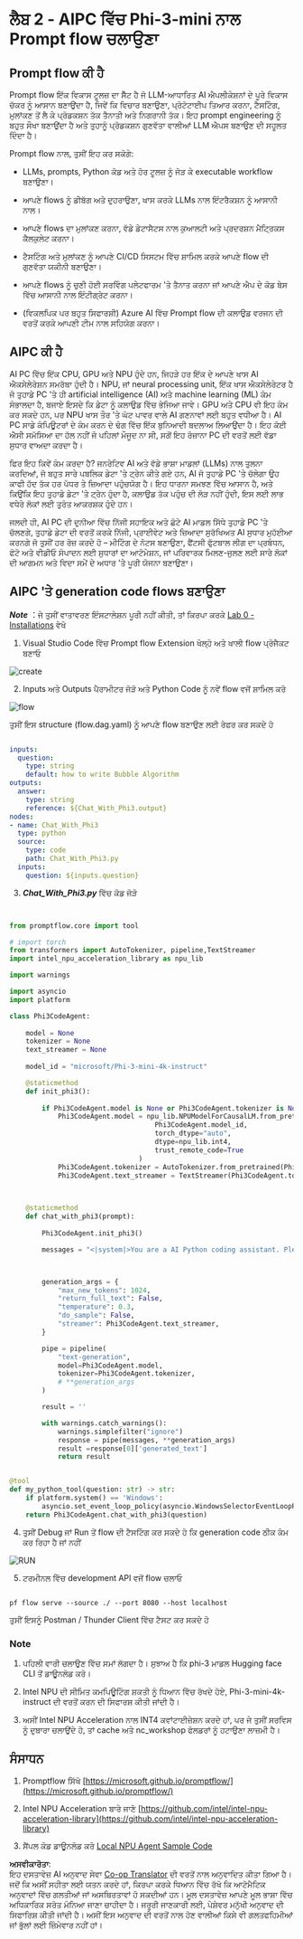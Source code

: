 <!--
CO_OP_TRANSLATOR_METADATA:
{
  "original_hash": "bc29f7fe7fc16bed6932733eac8c81b8",
  "translation_date": "2025-05-09T19:22:27+00:00",
  "source_file": "md/02.Application/02.Code/Phi3/VSCodeExt/HOL/AIPC/02.PromptflowWithNPU.md",
  "language_code": "pa"
}
-->
# **ਲੈਬ 2 - AIPC ਵਿੱਚ Phi-3-mini ਨਾਲ Prompt flow ਚਲਾਉਣਾ**

## **Prompt flow ਕੀ ਹੈ**

Prompt flow ਇੱਕ ਵਿਕਾਸ ਟੂਲਜ਼ ਦਾ ਸੈੱਟ ਹੈ ਜੋ LLM-ਆਧਾਰਿਤ AI ਐਪਲੀਕੇਸ਼ਨਾਂ ਦੇ ਪੂਰੇ ਵਿਕਾਸ ਚੱਕਰ ਨੂੰ ਆਸਾਨ ਬਣਾਉਂਦਾ ਹੈ, ਜਿਵੇਂ ਕਿ ਵਿਚਾਰ ਬਣਾਉਣਾ, ਪ੍ਰੋਟੋਟਾਈਪ ਤਿਆਰ ਕਰਨਾ, ਟੈਸਟਿੰਗ, ਮੁਲਾਂਕਣ ਤੋਂ ਲੈ ਕੇ ਪ੍ਰੋਡਕਸ਼ਨ ਤੱਕ ਤੈਨਾਤੀ ਅਤੇ ਨਿਗਰਾਨੀ ਤੱਕ। ਇਹ prompt engineering ਨੂੰ ਬਹੁਤ ਸੌਖਾ ਬਣਾਉਂਦਾ ਹੈ ਅਤੇ ਤੁਹਾਨੂੰ ਪ੍ਰੋਡਕਸ਼ਨ ਗੁਣਵੱਤਾ ਵਾਲੀਆਂ LLM ਐਪਸ ਬਣਾਉਣ ਦੀ ਸਹੂਲਤ ਦਿੰਦਾ ਹੈ।

Prompt flow ਨਾਲ, ਤੁਸੀਂ ਇਹ ਕਰ ਸਕੋਗੇ:

- LLMs, prompts, Python ਕੋਡ ਅਤੇ ਹੋਰ ਟੂਲਜ਼ ਨੂੰ ਜੋੜ ਕੇ executable workflow ਬਣਾਉਣਾ।

- ਆਪਣੇ flows ਨੂੰ ਡੀਬੱਗ ਅਤੇ ਦੁਹਰਾਉਣਾ, ਖਾਸ ਕਰਕੇ LLMs ਨਾਲ ਇੰਟਰੈਕਸ਼ਨ ਨੂੰ ਆਸਾਨੀ ਨਾਲ।

- ਆਪਣੇ flows ਦਾ ਮੁਲਾਂਕਣ ਕਰਨਾ, ਵੱਡੇ ਡੇਟਾਸੈਟਸ ਨਾਲ ਕੁਆਲਟੀ ਅਤੇ ਪ੍ਰਦਰਸ਼ਨ ਮੈਟ੍ਰਿਕਸ ਕੈਲਕੁਲੇਟ ਕਰਨਾ।

- ਟੈਸਟਿੰਗ ਅਤੇ ਮੁਲਾਂਕਣ ਨੂੰ ਆਪਣੇ CI/CD ਸਿਸਟਮ ਵਿੱਚ ਸ਼ਾਮਿਲ ਕਰਕੇ ਆਪਣੇ flow ਦੀ ਗੁਣਵੱਤਾ ਯਕੀਨੀ ਬਣਾਉਣਾ।

- ਆਪਣੇ flows ਨੂੰ ਚੁਣੀ ਹੋਈ ਸਰਵਿੰਗ ਪਲੇਟਫਾਰਮ 'ਤੇ ਤੈਨਾਤ ਕਰਨਾ ਜਾਂ ਆਪਣੇ ਐਪ ਦੇ ਕੋਡ ਬੇਸ ਵਿੱਚ ਆਸਾਨੀ ਨਾਲ ਇੰਟੀਗ੍ਰੇਟ ਕਰਨਾ।

- (ਵਿਕਲਪਿਕ ਪਰ ਬਹੁਤ ਸਿਫਾਰਸ਼ੀ) Azure AI ਵਿੱਚ Prompt flow ਦੀ ਕਲਾਉਡ ਵਰਜਨ ਦੀ ਵਰਤੋਂ ਕਰਕੇ ਆਪਣੀ ਟੀਮ ਨਾਲ ਸਹਿਯੋਗ ਕਰਨਾ।

## **AIPC ਕੀ ਹੈ**

AI PC ਵਿੱਚ ਇੱਕ CPU, GPU ਅਤੇ NPU ਹੁੰਦੇ ਹਨ, ਜਿਹੜੇ ਹਰ ਇੱਕ ਦੇ ਆਪਣੇ ਖਾਸ AI ਐਕਸੇਲੇਰੇਸ਼ਨ ਸਮਰੱਥਾ ਹੁੰਦੀ ਹੈ। NPU, ਜਾਂ neural processing unit, ਇੱਕ ਖਾਸ ਐਕਸੇਲੇਰੇਟਰ ਹੈ ਜੋ ਤੁਹਾਡੇ PC 'ਤੇ ਹੀ artificial intelligence (AI) ਅਤੇ machine learning (ML) ਕੰਮ ਸੰਭਾਲਦਾ ਹੈ, ਬਜਾਏ ਇਸਦੇ ਕਿ ਡੇਟਾ ਨੂੰ ਕਲਾਉਡ ਵਿੱਚ ਭੇਜਿਆ ਜਾਵੇ। GPU ਅਤੇ CPU ਵੀ ਇਹ ਕੰਮ ਕਰ ਸਕਦੇ ਹਨ, ਪਰ NPU ਖਾਸ ਤੌਰ 'ਤੇ ਘੱਟ ਪਾਵਰ ਵਾਲੇ AI ਗਣਨਾਵਾਂ ਲਈ ਬਹੁਤ ਵਧੀਆ ਹੈ। AI PC ਸਾਡੇ ਕੰਪਿਊਟਰਾਂ ਦੇ ਕੰਮ ਕਰਨ ਦੇ ਢੰਗ ਵਿੱਚ ਇੱਕ ਬੁਨਿਆਦੀ ਬਦਲਾਅ ਲਿਆਉਂਦਾ ਹੈ। ਇਹ ਕੋਈ ਐਸੀ ਸਮੱਸਿਆ ਦਾ ਹੱਲ ਨਹੀਂ ਜੋ ਪਹਿਲਾਂ ਮੌਜੂਦ ਨਾ ਸੀ, ਸਗੋਂ ਇਹ ਰੋਜ਼ਾਨਾ PC ਦੀ ਵਰਤੋਂ ਲਈ ਵੱਡਾ ਸੁਧਾਰ ਵਾਅਦਾ ਕਰਦਾ ਹੈ।

ਫਿਰ ਇਹ ਕਿਵੇਂ ਕੰਮ ਕਰਦਾ ਹੈ? ਜਨਰੇਟਿਵ AI ਅਤੇ ਵੱਡੇ ਭਾਸ਼ਾ ਮਾਡਲਾਂ (LLMs) ਨਾਲ ਤੁਲਨਾ ਕਰਦਿਆਂ, ਜੋ ਬਹੁਤ ਸਾਰੇ ਪਬਲਿਕ ਡੇਟਾ 'ਤੇ ਟ੍ਰੇਨ ਕੀਤੇ ਗਏ ਹਨ, AI ਜੋ ਤੁਹਾਡੇ PC 'ਤੇ ਚੱਲੇਗਾ ਉਹ ਕਾਫੀ ਹੱਦ ਤੱਕ ਹਰ ਪੱਧਰ ਤੇ ਜ਼ਿਆਦਾ ਪਹੁੰਚਯੋਗ ਹੈ। ਇਹ ਧਾਰਨਾ ਸਮਝਣ ਵਿੱਚ ਆਸਾਨ ਹੈ, ਅਤੇ ਕਿਉਂਕਿ ਇਹ ਤੁਹਾਡੇ ਡੇਟਾ 'ਤੇ ਟ੍ਰੇਨ ਹੁੰਦਾ ਹੈ, ਕਲਾਉਡ ਤੱਕ ਪਹੁੰਚ ਦੀ ਲੋੜ ਨਹੀਂ ਹੁੰਦੀ, ਇਸ ਲਈ ਲਾਭ ਵਧੇਰੇ ਲੋਕਾਂ ਲਈ ਤੁਰੰਤ ਆਕਰਸ਼ਕ ਹੁੰਦੇ ਹਨ।

ਜਲਦੀ ਹੀ, AI PC ਦੀ ਦੁਨੀਆ ਵਿੱਚ ਨਿੱਜੀ ਸਹਾਇਕ ਅਤੇ ਛੋਟੇ AI ਮਾਡਲ ਸਿੱਧੇ ਤੁਹਾਡੇ PC 'ਤੇ ਚੱਲਣਗੇ, ਤੁਹਾਡੇ ਡੇਟਾ ਦੀ ਵਰਤੋਂ ਕਰਕੇ ਨਿੱਜੀ, ਪ੍ਰਾਈਵੇਟ ਅਤੇ ਜ਼ਿਆਦਾ ਸੁਰੱਖਿਅਤ AI ਸੁਧਾਰ ਮੁਹੱਈਆ ਕਰਨਗੇ ਜੋ ਤੁਸੀਂ ਹਰ ਰੋਜ਼ ਕਰਦੇ ਹੋ – ਮੀਟਿੰਗ ਦੇ ਨੋਟਸ ਬਣਾਉਣਾ, ਫੈਂਟਸੀ ਫੁੱਟਬਾਲ ਲੀਗ ਦਾ ਪ੍ਰਬੰਧਨ, ਫੋਟੋ ਅਤੇ ਵੀਡੀਓ ਸੰਪਾਦਨ ਲਈ ਸੁਧਾਰਾਂ ਦਾ ਆਟੋਮੇਸ਼ਨ, ਜਾਂ ਪਰਿਵਾਰਕ ਮਿਲਣ-ਜੁਲਣ ਲਈ ਸਾਰੇ ਲੋਕਾਂ ਦੀ ਆਗਮਨ ਅਤੇ ਵਿਦਾ ਸਮੇਂ ਦੇ ਅਧਾਰ 'ਤੇ ਪੂਰੀ ਯੋਜਨਾ ਬਣਾਉਣਾ।

## **AIPC 'ਤੇ generation code flows ਬਣਾਉਣਾ**

***Note*** ：ਜੇ ਤੁਸੀਂ ਵਾਤਾਵਰਣ ਇੰਸਟਾਲੇਸ਼ਨ ਪੂਰੀ ਨਹੀਂ ਕੀਤੀ, ਤਾਂ ਕਿਰਪਾ ਕਰਕੇ [Lab 0 -Installations](./01.Installations.md) ਵੇਖੋ

1. Visual Studio Code ਵਿੱਚ Prompt flow Extension ਖੋਲ੍ਹੋ ਅਤੇ ਖਾਲੀ flow ਪ੍ਰੋਜੈਕਟ ਬਣਾਓ

![create](../../../../../../../../../translated_images/pf_create.d6172d8277a78a7fa82cd6ff727ed44e037fa78b662f1f62d5963f36d712d229.pa.png)

2. Inputs ਅਤੇ Outputs ਪੈਰਾਮੀਟਰ ਜੋੜੋ ਅਤੇ Python Code ਨੂੰ ਨਵੇਂ flow ਵਜੋਂ ਸ਼ਾਮਿਲ ਕਰੋ

![flow](../../../../../../../../../translated_images/pf_flow.d5646a323fb7f444c0b98b4521057a592325c583e7ba18bc31500bc0415e9ef3.pa.png)

ਤੁਸੀਂ ਇਸ structure (flow.dag.yaml) ਨੂੰ ਆਪਣੇ flow ਬਣਾਉਣ ਲਈ ਰੇਫਰ ਕਰ ਸਕਦੇ ਹੋ

```yaml

inputs:
  question:
    type: string
    default: how to write Bubble Algorithm
outputs:
  answer:
    type: string
    reference: ${Chat_With_Phi3.output}
nodes:
- name: Chat_With_Phi3
  type: python
  source:
    type: code
    path: Chat_With_Phi3.py
  inputs:
    question: ${inputs.question}


```

3. ***Chat_With_Phi3.py*** ਵਿੱਚ ਕੋਡ ਜੋੜੋ

```python


from promptflow.core import tool

# import torch
from transformers import AutoTokenizer, pipeline,TextStreamer
import intel_npu_acceleration_library as npu_lib

import warnings

import asyncio
import platform

class Phi3CodeAgent:
    
    model = None
    tokenizer = None
    text_streamer = None
    
    model_id = "microsoft/Phi-3-mini-4k-instruct"

    @staticmethod
    def init_phi3():
        
        if Phi3CodeAgent.model is None or Phi3CodeAgent.tokenizer is None or Phi3CodeAgent.text_streamer is None:
            Phi3CodeAgent.model = npu_lib.NPUModelForCausalLM.from_pretrained(
                                    Phi3CodeAgent.model_id,
                                    torch_dtype="auto",
                                    dtype=npu_lib.int4,
                                    trust_remote_code=True
                                )
            Phi3CodeAgent.tokenizer = AutoTokenizer.from_pretrained(Phi3CodeAgent.model_id)
            Phi3CodeAgent.text_streamer = TextStreamer(Phi3CodeAgent.tokenizer, skip_prompt=True)

    

    @staticmethod
    def chat_with_phi3(prompt):
        
        Phi3CodeAgent.init_phi3()

        messages = "<|system|>You are a AI Python coding assistant. Please help me to generate code in Python.The answer only genertated Python code, but any comments and instructions do not need to be generated<|end|><|user|>" + prompt +"<|end|><|assistant|>"



        generation_args = {
            "max_new_tokens": 1024,
            "return_full_text": False,
            "temperature": 0.3,
            "do_sample": False,
            "streamer": Phi3CodeAgent.text_streamer,
        }

        pipe = pipeline(
            "text-generation",
            model=Phi3CodeAgent.model,
            tokenizer=Phi3CodeAgent.tokenizer,
            # **generation_args
        )

        result = ''

        with warnings.catch_warnings():
            warnings.simplefilter("ignore")
            response = pipe(messages, **generation_args)
            result =response[0]['generated_text']
            return result


@tool
def my_python_tool(question: str) -> str:
    if platform.system() == 'Windows':
        asyncio.set_event_loop_policy(asyncio.WindowsSelectorEventLoopPolicy())
    return Phi3CodeAgent.chat_with_phi3(question)


```

4. ਤੁਸੀਂ Debug ਜਾਂ Run ਤੋਂ flow ਦੀ ਟੈਸਟਿੰਗ ਕਰ ਸਕਦੇ ਹੋ ਕਿ generation code ਠੀਕ ਕੰਮ ਕਰ ਰਿਹਾ ਹੈ ਜਾਂ ਨਹੀਂ

![RUN](../../../../../../../../../translated_images/pf_run.d918637dc00f61e9bdeec37d4cc9646f77d270ac9203bcce13569f3157202b6e.pa.png)

5. ਟਰਮੀਨਲ ਵਿੱਚ development API ਵਜੋਂ flow ਚਲਾਓ

```

pf flow serve --source ./ --port 8080 --host localhost   

```

ਤੁਸੀਂ ਇਸਨੂੰ Postman / Thunder Client ਵਿੱਚ ਟੈਸਟ ਕਰ ਸਕਦੇ ਹੋ

### **Note**

1. ਪਹਿਲੀ ਵਾਰੀ ਚਲਾਉਣ ਵਿੱਚ ਸਮਾਂ ਲੱਗਦਾ ਹੈ। ਸੁਝਾਅ ਹੈ ਕਿ phi-3 ਮਾਡਲ Hugging face CLI ਤੋਂ ਡਾਊਨਲੋਡ ਕਰੋ।

2. Intel NPU ਦੀ ਸੀਮਿਤ ਕਮਪਿਊਟਿੰਗ ਸ਼ਕਤੀ ਨੂੰ ਧਿਆਨ ਵਿੱਚ ਰੱਖਦੇ ਹੋਏ, Phi-3-mini-4k-instruct ਦੀ ਵਰਤੋਂ ਕਰਨ ਦੀ ਸਿਫਾਰਸ਼ ਕੀਤੀ ਜਾਂਦੀ ਹੈ।

3. ਅਸੀਂ Intel NPU Acceleration ਨਾਲ INT4 ਕਵਾਂਟਾਈਜ਼ੇਸ਼ਨ ਕਰਦੇ ਹਾਂ, ਪਰ ਜੇ ਤੁਸੀਂ ਸਰਵਿਸ ਨੂੰ ਦੁਬਾਰਾ ਚਲਾਉਂਦੇ ਹੋ, ਤਾਂ cache ਅਤੇ nc_workshop ਫੋਲਡਰਾਂ ਨੂੰ ਹਟਾਉਣਾ ਲਾਜ਼ਮੀ ਹੈ।

## **ਸੰਸਾਧਨ**

1. Promptflow ਸਿੱਖੋ [https://microsoft.github.io/promptflow/](https://microsoft.github.io/promptflow/)

2. Intel NPU Acceleration ਬਾਰੇ ਜਾਣੋ [https://github.com/intel/intel-npu-acceleration-library](https://github.com/intel/intel-npu-acceleration-library)

3. ਸੈਂਪਲ ਕੋਡ ਡਾਊਨਲੋਡ ਕਰੋ [Local NPU Agent Sample Code](../../../../../../../../../code/07.Lab/01/AIPC)

**ਅਸਵੀਕਾਰੋਤਾ**:  
ਇਹ ਦਸਤਾਵੇਜ਼ AI ਅਨੁਵਾਦ ਸੇਵਾ [Co-op Translator](https://github.com/Azure/co-op-translator) ਦੀ ਵਰਤੋਂ ਨਾਲ ਅਨੁਵਾਦਿਤ ਕੀਤਾ ਗਿਆ ਹੈ। ਜਦੋਂ ਕਿ ਅਸੀਂ ਸਹੀਤਾ ਲਈ ਯਤਨ ਕਰਦੇ ਹਾਂ, ਕਿਰਪਾ ਕਰਕੇ ਧਿਆਨ ਵਿੱਚ ਰੱਖੋ ਕਿ ਆਟੋਮੈਟਿਕ ਅਨੁਵਾਦਾਂ ਵਿੱਚ ਗਲਤੀਆਂ ਜਾਂ ਅਸਥਿਰਤਾਵਾਂ ਹੋ ਸਕਦੀਆਂ ਹਨ। ਮੂਲ ਦਸਤਾਵੇਜ਼ ਆਪਣੇ ਮੂਲ ਭਾਸ਼ਾ ਵਿੱਚ ਅਧਿਕਾਰਿਕ ਸਰੋਤ ਮੰਨਿਆ ਜਾਣਾ ਚਾਹੀਦਾ ਹੈ। ਜਰੂਰੀ ਜਾਣਕਾਰੀ ਲਈ, ਪੇਸ਼ੇਵਰ ਮਨੁੱਖੀ ਅਨੁਵਾਦ ਦੀ ਸਿਫਾਰਿਸ਼ ਕੀਤੀ ਜਾਂਦੀ ਹੈ। ਅਸੀਂ ਇਸ ਅਨੁਵਾਦ ਦੀ ਵਰਤੋਂ ਨਾਲ ਹੋਣ ਵਾਲੀਆਂ ਕਿਸੇ ਵੀ ਗਲਤਫਹਿਮੀਆਂ ਜਾਂ ਭੁੱਲਾਂ ਲਈ ਜ਼ਿੰਮੇਵਾਰ ਨਹੀਂ ਹਾਂ।